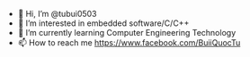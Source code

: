 - 👋 Hi, I’m @tubui0503
- 👀 I’m interested in embedded software/C/C++
- 🌱 I’m currently learning Computer Engineering Technology
- 📫 How to reach me https://www.facebook.com/BuiiQuocTu

<!---
tubui0503/tubui0503 is a ✨ special ✨ repository because its `README.md` (this file) appears on your GitHub profile.
You can click the Preview link to take a look at your changes.
--->
